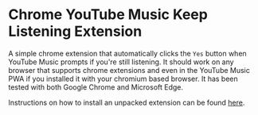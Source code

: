 # Chrome YouTube Music Keep Listening Extension

A simple chrome extension that automatically clicks the `Yes` button when YouTube Music prompts if you're still listening. It should work on any browser that supports chrome extensions and even in the YouTube Music PWA if you installed it with your chromium based browser. It has been tested with both Google Chrome and Microsoft Edge.

Instructions on how to install an unpacked extension can be found [here](https://developer.chrome.com/docs/extensions/mv3/getstarted/).
